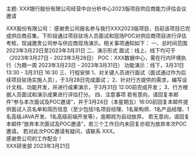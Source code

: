 主题: XXX银行股份有限公司经营中台分析中心2023版项目供应商能力评估会议邀请

XXX股份有限公司：
    感谢贵公司报名参与我行XXX2023版项目，目前该项目已完成供应商召集，下阶段通过项目驻场人员面试和现场POC对供应商项目进行评估考核，现诚邀贵公司参与供应商现场演示。相关事项通知如下：
一、总时间范围
2023年3月23日至2023年3月31日
二、演示形式
面试：线上、线下均可于 （2023年3月27日 - 2023年3月28日）
POC：XXX数据中心，需在行内环境执行（为期一周 2023年3月23日 - 2023年3月31日）
功能演示：线下，3月31日 13:30 - 3月31日 16:30
三、行程安排
1、对关键人员进行面试（面试通过作为后续项目驻场实施人员），于3月28日完成面试；
2、针对行方提供的需求，编写设计文档、功能开发，并进行成果演示，于3月31日 12:00前完成开发；
3、行方根据人员面试和演示成果进行评估打分。
四、注意事项
若有意向，请回复本邮件“参与本次面试及POC邀请”，并于3月24日（本星期五）16:00前回复本邮件提供面试人员名单和简历信息（至少包括1名项目经理、1名架构师、1名产品经理、1名高级JAVA开发、1名高级前端开发等），逾期视为自动放弃。
若无意向，请回复本邮件“放弃本次面试及POC邀请”，若三个工作日内未回复亦视为放弃本次POC邀请。
若对此次POC邀请有疑问，请联系 XXX。  
    感谢贵公司的工作配合！                                                                                                     
    XXX研发部
2023年3月21日
